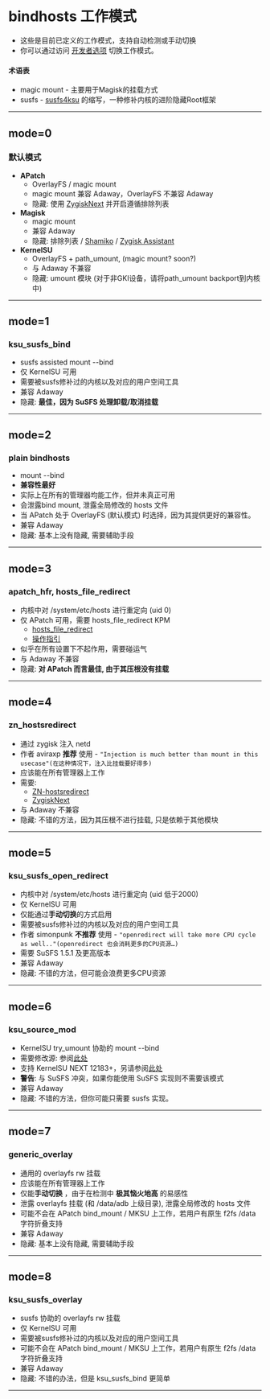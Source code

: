 # bindhosts 工作模式
- 这些是目前已定义的工作模式，支持自动检测或手动切换
- 你可以通过访问 [开发者选项](https://github.com/bindhosts/bindhosts/issues/10#issue-2703531116) 切换工作模式。

#### 术语表
 - magic mount - 主要用于Magisk的挂载方式
 - susfs - [susfs4ksu](https://gitlab.com/simonpunk/susfs4ksu) 的缩写，一种修补内核的进阶隐藏Root框架

---

## mode=0
### 默认模式
 - **APatch** 
   - OverlayFS / magic mount
   - magic mount 兼容 Adaway，OverlayFS 不兼容 Adaway
   - 隐藏: 使用 [ZygiskNext](https://github.com/Dr-TSNG/ZygiskNext) 并开启遵循排除列表
 - **Magisk** 
   - magic mount  
   - 兼容 Adaway  
   - 隐藏: 排除列表 / [Shamiko](https://github.com/LSPosed/LSPosed.github.io/releases) / [Zygisk Assistant](https://github.com/snake-4/Zygisk-Assistant)  
 - **KernelSU** 
   - OverlayFS + path_umount, (magic mount? soon?)
   - 与 Adaway 不兼容  
   - 隐藏: umount 模块 (对于非GKI设备，请将path_umount backport到内核中)

---

## mode=1
### ksu_susfs_bind
- susfs assisted mount --bind
- 仅 KernelSU 可用  
- 需要被susfs修补过的内核以及对应的用户空间工具  
- 兼容 Adaway  
- 隐藏: **最佳，因为 SuSFS 处理卸载/取消挂载**

---

## mode=2
### plain bindhosts
- mount --bind
- **兼容性最好**
- 实际上在所有的管理器均能工作，但并未真正可用
- 会泄露bind mount, 泄露全局修改的 hosts 文件  
- 当 APatch 处于 OverlayFS (默认模式) 时选择，因为其提供更好的兼容性。
- 兼容 Adaway
- 隐藏: 基本上没有隐藏, 需要辅助手段

---

## mode=3
### apatch_hfr, hosts_file_redirect
- 内核中对 /system/etc/hosts 进行重定向 (uid 0)
- 仅 APatch 可用，需要 hosts_file_redirect KPM  
  - [hosts_file_redirect](https://github.com/AndroidPatch/kpm/blob/main/src/hosts_file_redirect/)  
  - [操作指引](https://github.com/bindhosts/bindhosts/issues/3)
- 似乎在所有设置下不起作用，需要碰运气
- 与 Adaway 不兼容  
- 隐藏: **对 APatch 而言最佳, 由于其压根没有挂载**

---

## mode=4
### zn_hostsredirect
- 通过 zygisk 注入 netd
- 作者 aviraxp **推荐** 使用 - ```"Injection is much better than mount in this usecase"(在这种情况下，注入比挂载要好得多)```
- 应该能在所有管理器上工作  
- 需要:  
  - [ZN-hostsredirect](https://github.com/aviraxp/ZN-hostsredirect)  
  - [ZygiskNext](https://github.com/Dr-TSNG/ZygiskNext)  
- 与 Adaway 不兼容  
- 隐藏: 不错的方法，因为其压根不进行挂载, 只是依赖于其他模块

---

## mode=5
### ksu_susfs_open_redirect
- 内核中对 /system/etc/hosts 进行重定向 (uid 低于2000)
- 仅 KernelSU 可用
- 仅能通过**手动切换**的方式启用  
- 需要被susfs修补过的内核以及对应的用户空间工具  
- 作者 simonpunk **不推荐** 使用 - ```"openredirect will take more CPU cycle as well.."(openredirect 也会消耗更多的CPU资源…)```
- 需要 SuSFS 1.5.1 及更高版本  
- 兼容 Adaway 
- 隐藏: 不错的方法，但可能会浪费更多CPU资源

---

## mode=6
### ksu_source_mod
- KernelSU try_umount 协助的 mount --bind
- 需要修改源: 参阅[此处](https://github.com/tiann/KernelSU/commit/2b2b0733d7c57324b742c017c302fc2c411fe0eb)  
- 支持 KernelSU NEXT 12183+，另请参阅[此处](https://github.com/rifsxd/KernelSU-Next/commit/9f30b48e559fb5ddfd088c933af147714841d673)
- **警告**: 与 SuSFS 冲突，如果你能使用 SuSFS 实现则不需要该模式
- 兼容 Adaway
- 隐藏: 不错的方法，但你可能只需要 susfs 实现。

---

## mode=7
### generic_overlay
- 通用的 overlayfs rw 挂载
- 应该能在所有管理器上工作 
- 仅能**手动切换** ，由于在检测中 **极其恼火地高** 的易感性
- 泄露 overlayfs 挂载 (和 /data/adb 上级目录), 泄露全局修改的 hosts 文件
- 可能不会在 APatch bind_mount / MKSU 上工作，若用户有原生 f2fs /data 字符折叠支持
- 兼容 Adaway
- 隐藏: 基本上没有隐藏, 需要辅助手段

---

## mode=8
### ksu_susfs_overlay
- susfs 协助的 overlayfs rw 挂载
- 仅 KernelSU 可用  
- 需要被susfs修补过的内核以及对应的用户空间工具  
- 可能不会在 APatch bind_mount / MKSU 上工作，若用户有原生 f2fs /data 字符折叠支持
- 兼容 Adaway
- 隐藏: 不错的办法，但是 ksu_susfs_bind 更简单

---


